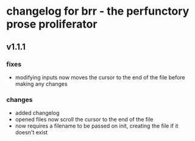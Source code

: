 # changelog for brr - the perfunctory prose proliferator  

## v1.1.1  

### fixes  

- modifying inputs now moves the cursor to the end of the file before making any changes  

### changes  

- added changelog
- opened files now scroll the cursor to the end of the file
- now requires a filename to be passed on init, creating the file if it doesn't exist